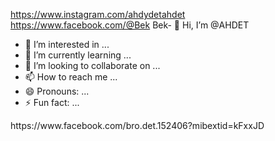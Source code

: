 https://www.instagram.com/ahdydetahdet
https://www.facebook.com/@Bek Bek- 👋 Hi, I’m @AHDET
- 👀 I’m interested in ...
- 🌱 I’m currently learning ...
- 💞️ I’m looking to collaborate on ...
- 📫 How to reach me ...
- 😄 Pronouns: ...
- ⚡ Fun fact: ...

<!---
AHDET/AHDET is a ✨ special ✨ repository because its `README.md` (this file) appears on your GitHub profile.
You can click the Preview link to take a look at your changes.
--->https://www.facebook.com/bro.det.152406?mibextid=kFxxJD
